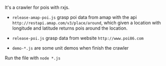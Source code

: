 It's a crawler for pois with rxjs.  

* `release-amap-poi.js` grasp poi data from amap with the api `http://restapi.amap.com/v3/place/around`, which given a location with longitude and latitude returns pois around the location.

* `release-poi.js` grasp data from website `http://www.poi86.com`

* `demo-*.js` are some unit demos when finish the crawler

Run the file with `node *.js`